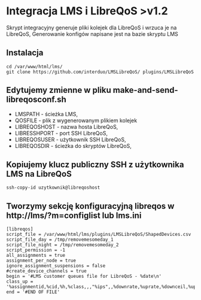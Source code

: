 # Integracja LMS i LibreQoS >v1.2
Skrypt integracyjny generuje pliki kolejek dla LibreQoS i wrzuca je na LibreQoS, 
Generowanie konfigów napisane jest na bazie skryptu LMS

## Instalacja
```
cd /var/www/html/lms/
git clone https://github.com/interduo/LMSLibreQoS/ plugins/LMSLibreQoS
```

## Edytujemy zmienne w pliku make-and-send-libreqosconf.sh
- LMSPATH - ścieżka LMS,
- QOSFILE - plik z wygenerowanym plikiem kolejek
- LIBREQOSHOST - nazwa hosta LibreQoS,
- LIBRESSHPORT - port SSH LibreQoS,
- LIBREQOSUSER - użytkownik SSH LibreQoS,
- LIBREQOSDIR - ścieżka do skryptów LibreQoS,

## Kopiujemy klucz publiczny SSH z użytkownika LMS na LibreQoS
```
ssh-copy-id uzytkownik@libreqoshost
```

## Tworzymy sekcję konfiguracyjną libreqos w http://lms/?m=configlist lub lms.ini
```
[libreqos]
script_file = /var/www/html/lms/plugins/LMSLibreQoS/ShapedDevices.csv
script_file_day = /tmp/removemesomeday_1
script_file_night = /tmp/removemesomeday_2
script_permission = -1
all_assignments = true
assignment_per_node = true
ignore_assignment_suspensions = false
#create_device_channels = true
begin = '#LMS customer queues file for LibreQoS - %date\n'
class_up = '%assignmentid,%cid,%h,%class,,,"%ips",,%downrate,%uprate,%downceil,%upceil,"KOMENTARZ"\n'
end = '#END OF FILE'
```
